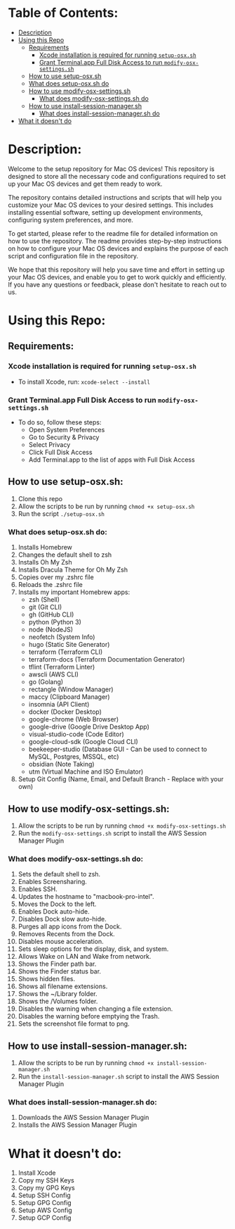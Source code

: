 # Table of Contents:
- [Description](#description)
- [Using this Repo](#using-this-repo)
    - [Requirements](#requirements)
        - [Xcode installation is required for running `setup-osx.sh`](#xcode-installation-is-required-for-running-setup-osxsh)
        - [Grant Terminal.app Full Disk Access to run `modify-osx-settings.sh`](#grant-terminalapp-full-disk-access-to-run-modify-osx-settingssh)
    - [How to use setup-osx.sh](#how-to-use-setup-osxsh)
    - [What does setup-osx.sh do](#what-does-setup-osxsh-do)
    - [How to use modify-osx-settings.sh](#how-to-use-modify-osx-settingssh)
        - [What does modify-osx-settings.sh do](#what-does-modify-osx-settingssh-do)
    - [How to use install-session-manager.sh](#how-to-use-install-session-managersh)
        - [What does install-session-manager.sh do](#what-does-install-session-managersh-do)
- [What it doesn't do](#what-it-doesnt-do)

# Description:
Welcome to the setup repository for Mac OS devices! This repository is designed to store all the necessary code and configurations required to set up your Mac OS devices and get them ready to work.

The repository contains detailed instructions and scripts that will help you customize your Mac OS devices to your desired settings. This includes installing essential software, setting up development environments, configuring system preferences, and more.

To get started, please refer to the readme file for detailed information on how to use the repository. The readme provides step-by-step instructions on how to configure your Mac OS devices and explains the purpose of each script and configuration file in the repository.

We hope that this repository will help you save time and effort in setting up your Mac OS devices, and enable you to get to work quickly and efficiently. If you have any questions or feedback, please don't hesitate to reach out to us.

# Using this Repo:
## Requirements:
### Xcode installation is required for running `setup-osx.sh`
-   To install Xcode, run: `xcode-select --install`

### Grant Terminal.app Full Disk Access to run `modify-osx-settings.sh`
-   To do so, follow these steps:
    -   Open System Preferences
    -   Go to Security & Privacy
    -   Select Privacy
    -   Click Full Disk Access
    -   Add Terminal.app to the list of apps with Full Disk Access

## How to use setup-osx.sh:
1. Clone this repo
2. Allow the scripts to be run by running `chmod +x setup-osx.sh`
3. Run the script `./setup-osx.sh`

### What does setup-osx.sh do:
1. Installs Homebrew
2. Changes the default shell to zsh
3. Installs Oh My Zsh
4. Installs Dracula Theme for Oh My Zsh
5. Copies over my .zshrc file
6. Reloads the .zshrc file
7. Installs my important Homebrew apps:
    - zsh (Shell)
    - git (Git CLI)
    - gh (GitHub CLI)
    - python (Python 3)
    - node (NodeJS)
    - neofetch (System Info)
    - hugo (Static Site Generator)
    - terraform (Terraform CLI)
    - terraform-docs (Terraform Documentation Generator)
    - tflint (Terraform Linter)
    - awscli (AWS CLI)
    - go (Golang)
    - rectangle (Window Manager)
    - maccy (Clipboard Manager)
    - insomnia (API Client)
    - docker (Docker Desktop)
    - google-chrome (Web Browser)
    - google-drive (Google Drive Desktop App)
    - visual-studio-code (Code Editor)
    - google-cloud-sdk (Google Cloud CLI)
    - beekeeper-studio (Database GUI - Can be used to connect to MySQL, Postgres, MSSQL, etc)
    - obsidian (Note Taking)
    - utm (Virtual Machine and ISO Emulator)
8. Setup Git Config (Name, Email, and Default Branch - Replace with your own)

## How to use modify-osx-settings.sh:
1. Allow the scripts to be run by running `chmod +x modify-osx-settings.sh`
2. Run the `modify-osx-settings.sh` script to install the AWS Session Manager Plugin

### What does modify-osx-settings.sh do:
1.  Sets the default shell to zsh.
2.  Enables Screensharing.
3.  Enables SSH.
4.  Updates the hostname to "macbook-pro-intel".
5.  Moves the Dock to the left.
6.  Enables Dock auto-hide.
7.  Disables Dock slow auto-hide.
8.  Purges all app icons from the Dock.
9.  Removes Recents from the Dock.
10.  Disables mouse acceleration.
11.  Sets sleep options for the display, disk, and system.
12.  Allows Wake on LAN and Wake from network.
13.  Shows the Finder path bar.
14.  Shows the Finder status bar.
15.  Shows hidden files.
16.  Shows all filename extensions.
17.  Shows the ~/Library folder.
18.  Shows the /Volumes folder.
19.  Disables the warning when changing a file extension.
20.  Disables the warning before emptying the Trash.
21.  Sets the screenshot file format to png.

## How to use install-session-manager.sh:
1. Allow the scripts to be run by running `chmod +x install-session-manager.sh`
2. Run the `install-session-manager.sh` script to install the AWS Session Manager Plugin

### What does install-session-manager.sh do:
1. Downloads the AWS Session Manager Plugin
2. Installs the AWS Session Manager Plugin

# What it doesn't do:
1. Install Xcode
2. Copy my SSH Keys
3. Copy my GPG Keys
4. Setup SSH Config
5. Setup GPG Config
6. Setup AWS Config
7. Setup GCP Config